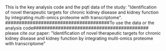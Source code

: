 This is the key analysis code and the pqtl data of the study: "Identification of novel therapeutic targets for chronic kidney disease and kidney function by integrating multi-omics proteome with transcriptome".
######################################To use the data or the analysis code##########################################
please cite our paper: "Identification of novel therapeutic targets for chronic kidney disease and kidney function by integrating multi-omics proteome with transcriptome" 
